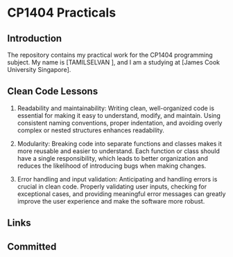 
# CP1404 Practicals

## Introduction

The repository contains my practical work for the CP1404 programming subject. 
My name is [TAMILSELVAN ], and I am a studying at [James Cook University Singapore].

## Clean Code Lessons

1. Readability and maintainability: Writing clean, well-organized code is essential for making it easy
to understand, modify, and maintain. Using consistent naming conventions, proper indentation, 
and avoiding overly complex or nested structures enhances readability.

2. Modularity: Breaking code into separate functions and classes makes it more reusable and
easier to understand. Each function or class should have a single responsibility, which leads
to better organization and reduces the likelihood of introducing bugs when making changes.

3. Error handling and input validation: Anticipating and handling errors is crucial in clean code.
Properly validating user inputs, checking for exceptional cases, and providing meaningful 
error messages can greatly improve the user experience and make the software more robust.

## Links


## Committed